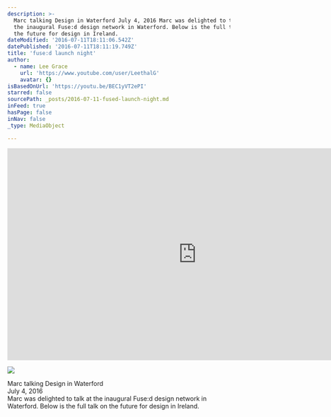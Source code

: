 ```yaml
---
description: >-
  Marc talking Design in Waterford July 4, 2016 Marc was delighted to talk at
  the inaugural Fuse:d design network in Waterford. Below is the full talk on
  the future for design in Ireland.
dateModified: '2016-07-11T18:11:06.542Z'
datePublished: '2016-07-11T18:11:19.749Z'
title: 'fuse:d launch night'
author:
  - name: Lee Grace
    url: 'https://www.youtube.com/user/LeethalG'
    avatar: {}
isBasedOnUrl: 'https://youtu.be/BEC1yVT2ePI'
starred: false
sourcePath: _posts/2016-07-11-fused-launch-night.md
inFeed: true
hasPage: false
inNav: false
_type: MediaObject

---
```

<iframe src="https://cdn.embedly.com/widgets/media.html?src=https%3A%2F%2Fwww.youtube.com%2Fembed%2FBEC1yVT2ePI%3Ffeature%3Doembed&amp;url=http%3A%2F%2Fwww.youtube.com%2Fwatch%3Fv%3DBEC1yVT2ePI&amp;image=https%3A%2F%2Fi.ytimg.com%2Fvi%2FBEC1yVT2ePI%2Fhqdefault.jpg&amp;key=b7d04c9b404c499eba89ee7072e1c4f7&amp;type=text%2Fhtml&amp;schema=youtube" width="854" height="480" scrolling="no" frameborder="0" allowfullscreen="" style=""></iframe>

![](https://the-grid-user-content.s3-us-west-2.amazonaws.com/8c625907-efef-46a2-afa4-665e390a90ed.jpg)

Marc talking Design in Waterford  
July 4, 2016  
Marc was delighted to talk at the inaugural Fuse:d design network in Waterford. Below is the full talk on the future for design in Ireland.